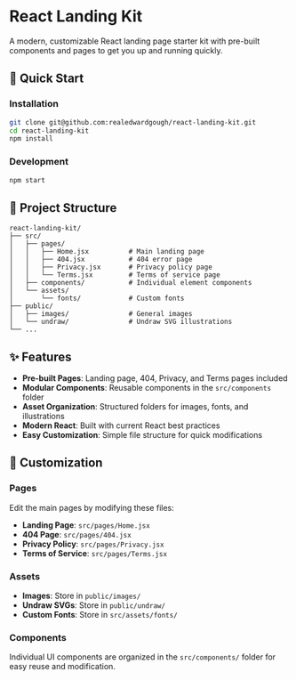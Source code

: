 # React Landing Kit

A modern, customizable React landing page starter kit with pre-built components and pages to get you up and running quickly.

## 🚀 Quick Start

### Installation

```bash
git clone git@github.com:realedwardgough/react-landing-kit.git
cd react-landing-kit
npm install
```

### Development

```bash
npm start
```

## 📁 Project Structure

```
react-landing-kit/
├── src/
│   ├── pages/
│   │   ├── Home.jsx          # Main landing page
│   │   ├── 404.jsx           # 404 error page
│   │   ├── Privacy.jsx       # Privacy policy page
│   │   └── Terms.jsx         # Terms of service page
│   ├── components/           # Individual element components
│   └── assets/
│       └── fonts/            # Custom fonts
├── public/
│   ├── images/               # General images
│   └── undraw/               # Undraw SVG illustrations
└── ...
```

## ✨ Features

- **Pre-built Pages**: Landing page, 404, Privacy, and Terms pages included
- **Modular Components**: Reusable components in the `src/components` folder
- **Asset Organization**: Structured folders for images, fonts, and illustrations
- **Modern React**: Built with current React best practices
- **Easy Customization**: Simple file structure for quick modifications

## 🎨 Customization

### Pages

Edit the main pages by modifying these files:

- **Landing Page**: `src/pages/Home.jsx`
- **404 Page**: `src/pages/404.jsx`
- **Privacy Policy**: `src/pages/Privacy.jsx`
- **Terms of Service**: `src/pages/Terms.jsx`

### Assets

- **Images**: Store in `public/images/`
- **Undraw SVGs**: Store in `public/undraw/`
- **Custom Fonts**: Store in `src/assets/fonts/`

### Components

Individual UI components are organized in the `src/components/` folder for easy reuse and modification.
